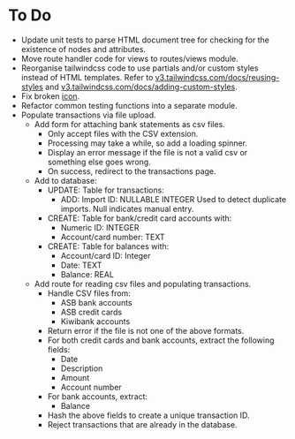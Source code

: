 # To Do

- Update unit tests to parse HTML document tree for checking for the existence
  of nodes and attributes.
- Move route handler code for views to routes/views module.
- Reorganise tailwindcss code to use partials and/or custom styles instead of
  HTML templates.
  Refer to [v3.tailwindcss.com/docs/reusing-styles](https://v3.tailwindcss.com/docs/reusing-styles) and [v3.tailwindcss.com/docs/adding-custom-styles](https://v3.tailwindcss.com/docs/adding-custom-styles).
- Fix broken [icon](./static/seal.png).
- Refactor common testing functions into a separate module.
- Populate transactions via file upload.
  - Add form for attaching bank statements as csv files.
    - Only accept files with the CSV extension.
    - Processing may take a while, so add a loading spinner.
    - Display an error message if the file is not a valid csv or something else
      goes wrong.
    - On success, redirect to the transactions page.
  - Add to database:
    - UPDATE: Table for transactions:
      - ADD: Import ID: NULLABLE INTEGER
          Used to detect duplicate imports. Null indicates manual entry.
    - CREATE: Table for bank/credit card accounts with:
      - Numeric ID: INTEGER
      - Account/card number: TEXT
    - CREATE: Table for balances with:
      - Account/card ID: Integer
      - Date: TEXT
      - Balance: REAL
  - Add route for reading csv files and populating transactions.
    - Handle CSV files from:
      - ASB bank accounts
      - ASB credit cards
      - Kiwibank accounts
    - Return error if the file is not one of the above formats.
    - For both credit cards and bank accounts, extract the following fields:
      - Date
      - Description
      - Amount
      - Account number
    - For bank accounts, extract:
      - Balance
    - Hash the above fields to create a unique transaction ID.
    - Reject transactions that are already in the database.
